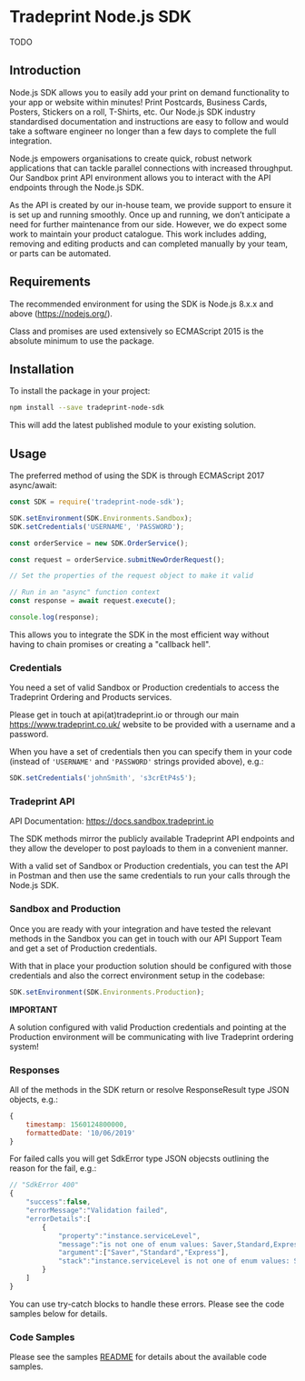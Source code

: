 # Tradeprint Node.js SDK

TODO

## Introduction

Node.js SDK allows you to easily add your print on demand functionality to your app or website within minutes! Print Postcards, Business Cards, Posters, Stickers on a roll, T-Shirts, etc. Our Node.js SDK industry standardised documentation and instructions are easy to follow and would take a software engineer no longer than a few days to complete the full integration.

Node.js empowers organisations to create quick, robust network applications that can tackle parallel connections with increased throughput. Our Sandbox print API environment allows you to interact with the API endpoints through the Node.js SDK.

As the API is created by our in-house team, we provide support to ensure it is set up and running smoothly. Once up and running, we don’t anticipate a need for further maintenance from our side. However, we do expect some work to maintain your product catalogue. This work includes adding, removing and editing products and can completed manually by your team, or parts can be automated.

## Requirements

The recommended environment for using the SDK is Node.js 8.x.x and above (https://nodejs.org/).
 
Class and promises are used extensively so ECMAScript 2015 is the absolute minimum to use the package. 

## Installation

To install the package in your project:
```sh
npm install --save tradeprint-node-sdk
```
This will add the latest published module to your existing solution.

## Usage

The preferred method of using the SDK is through ECMAScript 2017 async/await:
```javascript
const SDK = require('tradeprint-node-sdk');

SDK.setEnvironment(SDK.Environments.Sandbox);
SDK.setCredentials('USERNAME', 'PASSWORD');

const orderService = new SDK.OrderService();

const request = orderService.submitNewOrderRequest();

// Set the properties of the request object to make it valid

// Run in an "async" function context
const response = await request.execute();

console.log(response);
```
This allows you to integrate the SDK in the most efficient way without having to chain promises or creating a "callback hell".

### Credentials

You need a set of valid Sandbox or Production credentials to access the Tradeprint Ordering and Products services.

Please get in touch at api(at)tradeprint.io or through our main https://www.tradeprint.co.uk/ website to be provided with a username and a password.

When you have a set of credentials then you can specify them in your code (instead of `'USERNAME'` and `'PASSWORD'` strings provided above), e.g.:

```javascript
SDK.setCredentials('johnSmith', 's3crEtP4s5');
```

### Tradeprint API

API Documentation: https://docs.sandbox.tradeprint.io

The SDK methods mirror the publicly available Tradeprint API endpoints and they allow the developer to post payloads to them in a convenient manner.

With a valid set of Sandbox or Production credentials, you can test the API in Postman and then use the same credentials to run your calls through the Node.js SDK.

### Sandbox and Production

Once you are ready with your integration and have tested the relevant methods in the Sandbox you can get in touch with our API Support Team
and get a set of Production credentials.

With that in place your production solution should be configured with those credentials and also the correct environment setup in the codebase:
```javascript
SDK.setEnvironment(SDK.Environments.Production);
```

**IMPORTANT** 

A solution configured with valid Production credentials and pointing at the Production environment will be communicating with live Tradeprint ordering system!

### Responses

All of the methods in the SDK return or resolve ResponseResult type JSON objects, e.g.:
```javascript
{ 
    timestamp: 1560124800000, 
    formattedDate: '10/06/2019' 
}
```

For failed calls you will get SdkError type JSON objecsts outlining the reason for the fail, e.g.:
```javascript
// "SdkError 400"
{
    "success":false,
    "errorMessage":"Validation failed",
    "errorDetails":[
        {
            "property":"instance.serviceLevel",
            "message":"is not one of enum values: Saver,Standard,Express",
            "argument":["Saver","Standard","Express"],
            "stack":"instance.serviceLevel is not one of enum values: Saver,Standard,Express"
        }
    ]
}
``` 
You can use try-catch blocks to handle these errors. Please see the code samples below for details.

### Code Samples

Please see the samples [README](samples/README.md) for details about the available code samples.
